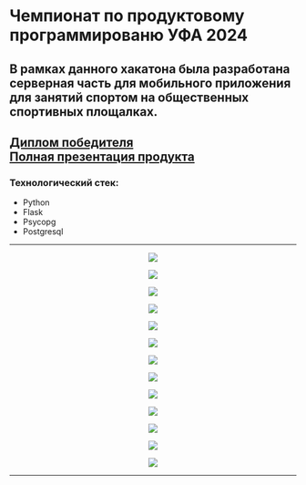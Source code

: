 # Чемпионат по продуктовому программированю УФА 2024

В рамках данного хакатона была разработана серверная часть для мобильного приложения
для занятий спортом на общественных спортивных площалках.
---
[Диплом победителя](other/Диплом%20I%20степени,%20Хакатон,%20Уфа.pdf) \
[Полная презентация продукта](other/UfaPresentation.pdf)
---
### Технологический стек:
* Python
* Flask 
* Psycopg
* Postgresql
---

<p align="center">
  <img src="other/UfaPresentation_page-0001.jpg" />
</p>

<p align="center">
  <img src="other/UfaPresentation_page-0003.jpg" />
</p>

<p align="center">
  <img src="other/UfaPresentation_page-0004.jpg" />
</p>

<p align="center">
  <img src="other/UfaPresentation_page-0005.jpg" />
</p>

<p align="center">
  <img src="other/UfaPresentation_page-0006.jpg" />
</p>

<p align="center">
  <img src="other/UfaPresentation_page-0007.jpg" />
</p>

<p align="center">
  <img src="other/UfaPresentation_page-0008.jpg" />
</p>

<p align="center">
  <img src="other/UfaPresentation_page-0009.jpg" />
</p>

<p align="center">
  <img src="other/UfaPresentation_page-0010.jpg" />
</p>

<p align="center">
  <img src="other/UfaPresentation_page-0011.jpg" />
</p>

<p align="center">
  <img src="other/UfaPresentation_page-0012.jpg" />
</p>

<p align="center">
  <img src="other/UfaPresentation_page-0013.jpg" />
</p>

<p align="center">
  <img src="other/UfaPresentation_page-0014.jpg" />
</p>

---